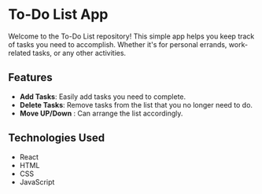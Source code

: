 # To-Do List App

Welcome to the To-Do List repository! This simple app helps you keep track of tasks you need to accomplish. Whether it's for personal errands, work-related tasks, or any other activities.

## Features

- **Add Tasks**: Easily add tasks you need to complete.
- **Delete Tasks**: Remove tasks from the list that you no longer need to do.
- **Move UP/Down** : Can arrange the list accordingly.

## Technologies Used


- React
- HTML
- CSS
- JavaScript
